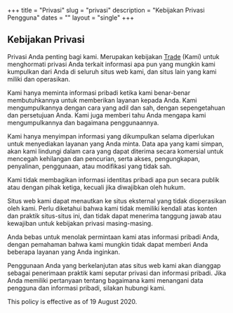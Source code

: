 +++
title = "Privasi"
slug = "privasi"
description = "Kebijakan Privasi Pengguna"
dates = ""
layout = "single"
+++

## Kebijakan Privasi

Privasi Anda penting bagi kami. Merupakan kebijakan [Trade](https://www.trade.id) (Kami) untuk menghormati privasi Anda terkait informasi apa pun yang mungkin kami kumpulkan dari Anda di seluruh situs web kami, dan situs lain yang kami miliki dan operasikan.

Kami hanya meminta informasi pribadi ketika kami benar-benar membutuhkannya untuk memberikan layanan kepada Anda. Kami mengumpulkannya dengan cara yang adil dan sah, dengan sepengetahuan dan persetujuan Anda. Kami juga memberi tahu Anda mengapa kami mengumpulkannya dan bagaimana penggunaannya.

Kami hanya menyimpan informasi yang dikumpulkan selama diperlukan untuk menyediakan layanan yang Anda minta. Data apa yang kami simpan, akan kami lindungi dalam cara yang dapat diterima secara komersial untuk mencegah kehilangan dan pencurian, serta akses, pengungkapan, penyalinan, penggunaan, atau modifikasi yang tidak sah.

Kami tidak membagikan informasi identitas pribadi apa pun secara publik atau dengan pihak ketiga, kecuali jika diwajibkan oleh hukum.

Situs web kami dapat menautkan ke situs eksternal yang tidak dioperasikan oleh kami. Perlu diketahui bahwa kami tidak memiliki kendali atas konten dan praktik situs-situs ini, dan tidak dapat menerima tanggung jawab atau kewajiban untuk kebijakan privasi masing-masing.

Anda bebas untuk menolak permintaan kami atas informasi pribadi Anda, dengan pemahaman bahwa kami mungkin tidak dapat memberi Anda beberapa layanan yang Anda inginkan.

Penggunaan Anda yang berkelanjutan atas situs web kami akan dianggap sebagai penerimaan praktik kami seputar privasi dan informasi pribadi. Jika Anda memiliki pertanyaan tentang bagaimana kami menangani data pengguna dan informasi pribadi, silakan hubungi kami.

This policy is effective as of 19 August 2020.